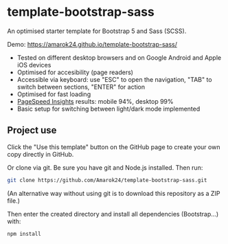 # template-bootstrap-sass
An optimised starter template for Bootstrap 5 and Sass (SCSS).

Demo: https://amarok24.github.io/template-bootstrap-sass/

- Tested on different desktop browsers and on Google Android and Apple iOS devices
- Optimised for accesibility (page readers)
- Accessible via keyboard: use "ESC" to open the navigation, "TAB" to switch between sections, "ENTER" for action
- Optimised for fast loading
- [PageSpeed Insights](https://developers.google.com/speed/pagespeed/insights/) results: mobile 94%, desktop 99%
- Basic setup for switching between light/dark mode implemented

## Project use
Click the "Use this template" button on the GitHub page to create your own copy directly in GitHub.

Or clone via git. Be sure you have git and Node.js installed. Then run:

```sh
git clone https://github.com/Amarok24/template-bootstrap-sass.git
```

(An alternative way without using git is to download this repository as a ZIP file.)

Then enter the created directory and install all dependencies (Bootstrap...) with:
```sh
npm install
```
